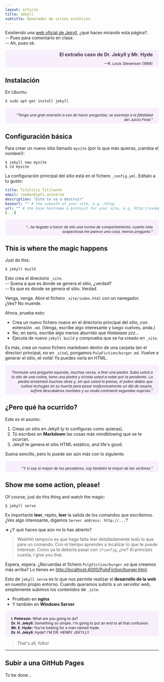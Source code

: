 ```yaml
---
layout: article
title: Jekyll
subtitle: Generador de sitios estáticos
---
```

<style>
  .hyde {
    text-align: right;
    color: ##454354;
    background-color: #f8effc;
    border-radius: 5px;
    padding: 5px 20px;
    margin: 0px;
    font-size: 0.75rem;
  }
  
  .hyde h1 {
    font-size: 1rem;
    color: #483952;
    margin-top: 0px;
  }
  
  .hyde p:last-child {
    margin-bottom: 0px;
  }
  
</style>


Existiendo una [web oficial de Jekyll](https://jekyllrb.com/), ¿qué haces mirando esta página?.<br>
-- Pues para comentarlo en clase.<br>
-- Ah, pues ok.



<div class="hyde">
<h1>El extraño caso de Dr. Jekyll y Mr. Hyde</h1>
<p>—R. Louis Stevenson (1986)</p>
</div>


## Instalación

En Ubuntu:

    $ sudo apt-get install jekyll


<div class="hyde">
<p><i>
  “Tengo una gran aversión a eso de hacer preguntas; se asemeja a la fatalidad del Juicio Final.”
</i></p>
</div>

## Configuración básica

Para crear un nuevo sitio llamado `mysite` (por lo que más quieras, ¡cambia el nombre!):

    $ jekyll new mysite
    $ cd mysite

La configuración principal del sitio está en el fichero `_config.yml`. Edítalo a tu gusto:

```yml
title: Titulitis Titilante
email: roedor@ipfs.universe
description: "Esto te va a destruir"
baseurl: "" # the subpath of your site, e.g. /blog
url: "" # the base hostname & protocol for your site, e.g. http://example.com
[...]
```



<div class="hyde">
<p><i>
  “...he llegado a hacer de ello una norma de comportamiento; cuanto más sospechosa me parece una cosa, menos pregunto.”
</i></p>
</div>



## This is where the magic happens

Just do this:

    $ jekyll build

Esto crea el directorio `_site`.<br>
-- Suena a que es donde se genera el sitio, ¿verdad?<br>
-- Es que es donde se genera el sitio. Verdad.

Venga, venga. Abre el fichero `_site/index.html` con un navegador.<br>¿Ves? No muerde.

Ahora, prueba esto:
- Crea un nuevo fichero nuevo en el directorio principal del sitio, con extensión `.md`. (Venga, escribe algo interesante y luego vuelves, anda.)
- No, en serio, escribe algo menos aburrido que *Holaaaaa zzz...*
- Ejecuta de nuevo `jekyll build` y comprueba que se ha creado en `_site`.

Es más, crea un nuevo fichero markdown dentro de una carpeta (en el directori principal, no en `_site`), pongamos `PulpFiction/burger.md`. Vuelve a generar el sitio, et voilà! Ya puedes verla en HTML.



<div class="hyde">
<p><i>
  “Formular una pregunta equivale, muchas veces, a tirar una piedra. Suba usted a lo alto de una colina, tome una piedra y échela usted a rodar por la pendiente. La piedra arrastrará muchas otras y, sin que usted lo piense, el pobre diablo que cultiva lechugas en su huerta para pasar inofensivamente un día de asueto, sufrirá descalabros mortales y su viuda contraerá segundas nupcias.”
</i></p>
</div>


## ¿Pero qué ha ocurrido?

Este es el asunto:

1. Creas un sitio en Jekyll (y lo configuras como quieras).
2. Tú escribes en **Markdown** las cosas más *mindblowing* que se te ocurran.
3. Jekyll te genera el sitio HTML estático, and life's good.

Suena sencillo, pero lo puede ser aún más con lo siguiente.


<div class="hyde">
<p><i>
  “Y si soy el mayor de los pecadores, soy también la mayor de las víctimas.”
</i></p>
</div>

## Show me some action, please!

Of course, just do this thing and watch the magic:

    $ jekyll serve

Ex importante **leer**, repito, **leer** la salida de los comandos que escribimos. ¿Ves algo interesante, digamos `Server address: http://...`?

➜ ¿Y qué haces que aún no lo has abierto?

> Weehhh tampoco es que haga falta leer detalladamente todo lo que pare un comando. Con el tiempo aprendes a localizar lo que te puede interesar. Como ya te debería pasar con `ifconfig`, ¿no? Al principio cuesta, I give you that.

Espera, espera. ¿Recuerdas el fichero `PulpFiction/burger.md` que creamos más arriba? Lo tienes en <http://localhost:4000/PulpFiction/burger.html>.


Esto de `jekyll serve` es lo que nos permite realizar el **desarrollo de la web** en nuestro propio entorno. Cuando queramos subirlo a un servidor web, simplemente subimos los contenidos de `_site`.

- Pruébalo en **nginx**
- Y también en **Windows Server**



<div class="hyde" style="text-align: left;">
<p>
<b>I. Peterson:</b> What are you going to do?<br>
<b>Dr. H. Jekyll:</b> Something so simple. I'm going to put an end to all that confusion.<br>
<b>Mr. E. Hyde:</b> You're looking for a man named Hyde.<br>
<b>Dr. H. Jekyll:</b> Hyde? I'M DR. HENRY JEKYLL!!
</p>
</div>

<p></p>

> That's all, folks!

---

## Subir a una GitHub Pages

To be done...